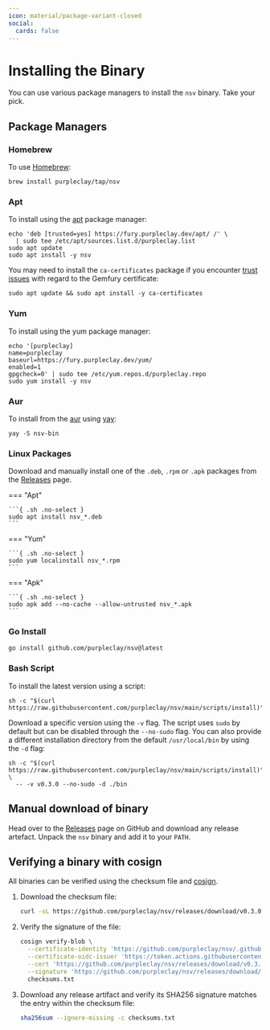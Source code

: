 ```yaml
---
icon: material/package-variant-closed
social:
  cards: false
---
```


# Installing the Binary

You can use various package managers to install the `nsv` binary. Take your pick.

## Package Managers

### Homebrew

To use [Homebrew](https://brew.sh/):

```{ .sh .no-select }
brew install purpleclay/tap/nsv
```

### Apt

To install using the [apt](https://ubuntu.com/server/docs/package-management) package manager:

```{ .sh .no-select }
echo 'deb [trusted=yes] https://fury.purpleclay.dev/apt/ /' \
  | sudo tee /etc/apt/sources.list.d/purpleclay.list
sudo apt update
sudo apt install -y nsv
```

You may need to install the `ca-certificates` package if you encounter [trust issues](https://gemfury.com/help/could-not-verify-ssl-certificate/) with regard to the Gemfury certificate:

```{ .sh .no-select }
sudo apt update && sudo apt install -y ca-certificates
```

### Yum

To install using the yum package manager:

```{ .sh .no-select }
echo '[purpleclay]
name=purpleclay
baseurl=https://fury.purpleclay.dev/yum/
enabled=1
gpgcheck=0' | sudo tee /etc/yum.repos.d/purpleclay.repo
sudo yum install -y nsv
```

### Aur

To install from the [aur](https://archlinux.org/) using [yay](https://github.com/Jguer/yay):

```{ .sh .no-select }
yay -S nsv-bin
```

### Linux Packages

Download and manually install one of the `.deb`, `.rpm` or `.apk` packages from the [Releases](https://github.com/purpleclay/nsv/releases) page.

=== "Apt"

    ```{ .sh .no-select }
    sudo apt install nsv_*.deb
    ```

=== "Yum"

    ```{ .sh .no-select }
    sudo yum localinstall nsv_*.rpm
    ```

=== "Apk"

    ```{ .sh .no-select }
    sudo apk add --no-cache --allow-untrusted nsv_*.apk
    ```

### Go Install

```{ .sh .no-select }
go install github.com/purpleclay/nsv@latest
```

### Bash Script

To install the latest version using a script:

```{ .sh .no-select }
sh -c "$(curl https://raw.githubusercontent.com/purpleclay/nsv/main/scripts/install)"
```

Download a specific version using the `-v` flag. The script uses `sudo` by default but can be disabled through the `--no-sudo` flag. You can also provide a different installation directory from the default `/usr/local/bin` by using the `-d` flag:

```{ .sh .no-select }
sh -c "$(curl https://raw.githubusercontent.com/purpleclay/nsv/main/scripts/install)" \
  -- -v v0.3.0 --no-sudo -d ./bin
```

## Manual download of binary

Head over to the [Releases](https://github.com/purpleclay/nsv/releases) page on GitHub and download any release artefact. Unpack the `nsv` binary and add it to your `PATH`.

## Verifying a binary with cosign

All binaries can be verified using the checksum file and [cosign](https://github.com/sigstore/cosign).

1. Download the checksum file:

   ```sh
   curl -sL https://github.com/purpleclay/nsv/releases/download/v0.3.0/checksums.txt -O
   ```

1. Verify the signature of the file:

   ```sh
   cosign verify-blob \
     --certificate-identity 'https://github.com/purpleclay/nsv/.github/workflows/release.yml@refs/tags/v0.3.0' \
     --certificate-oidc-issuer 'https://token.actions.githubusercontent.com' \
     --cert 'https://github.com/purpleclay/nsv/releases/download/v0.3.0/checksums.txt.pem' \
     --signature 'https://github.com/purpleclay/nsv/releases/download/v0.3.0/checksums.txt.sig' \
     checksums.txt
   ```

1. Download any release artifact and verify its SHA256 signature matches the entry within the checksum file:

   ```sh
   sha256sum --ignore-missing -c checksums.txt
   ```
